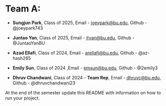 # Team A:

- **Sungjun Park**, Class of 2025, Email - joeypark@bu.edu, Github - @joeypark743

- **Juntao Yan**, Class of 2025, Email - jtyan@bu.edu, Github - @JuntaoYanBU

- **Azad Ellafi**, Class of 2024, Email - arellafi@bu.edu, Github - @az-hash265

- **Emily Sun**, Class of 2024 ,Email - emsun@bu.edu, Github - @2emily3

- **Dhruv Chandwani**, Class of 2024 - **Team Rep**, Email - dhruvc@bu.edu, Github - @dhruvchandwani23

At the end of the semester update this README with information on how to run your project. 